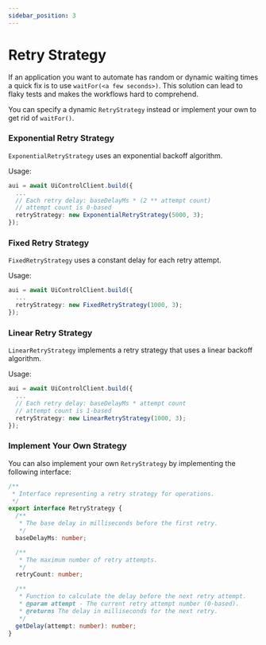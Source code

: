 ```yaml
---
sidebar_position: 3
---
```


# Retry Strategy
If an application you want to automate has random or dynamic waiting times a quick fix is to use `waitFor(<a few seconds>)`. This solution can lead to flaky tests and makes the workflows hard to comprehend.

You can specify a dynamic `RetryStrategy` instead or implement your own to get rid of `waitFor()`.

### Exponential Retry Strategy
`ExponentialRetryStrategy`  uses an exponential backoff algorithm.

Usage:
```typescript
aui = await UiControlClient.build({
  ...
  // Each retry delay: baseDelayMs * (2 ** attempt count)
  // attempt count is 0-based
  retryStrategy: new ExponentialRetryStrategy(5000, 3);
});
```

### Fixed Retry Strategy
`FixedRetryStrategy` uses a constant delay for each retry attempt.

Usage:
```typescript
aui = await UiControlClient.build({
  ...
  retryStrategy: new FixedRetryStrategy(1000, 3);
});
```

### Linear Retry Strategy
`LinearRetryStrategy` implements a retry strategy that uses a linear backoff algorithm.

Usage:
```typescript
aui = await UiControlClient.build({
  ...
  // Each retry delay: baseDelayMs * attempt count
  // attempt count is 1-based
  retryStrategy: new LinearRetryStrategy(1000, 3);
});
```

### Implement Your Own Strategy
You can also implement your own `RetryStrategy` by implementing the following interface:

```typescript
/**
 * Interface representing a retry strategy for operations.
 */
export interface RetryStrategy {
  /**
   * The base delay in milliseconds before the first retry.
   */
  baseDelayMs: number;

  /**
   * The maximum number of retry attempts.
   */
  retryCount: number;

  /**
   * Function to calculate the delay before the next retry attempt.
   * @param attempt - The current retry attempt number (0-based).
   * @returns The delay in milliseconds for the next retry.
   */
  getDelay(attempt: number): number;
}
```